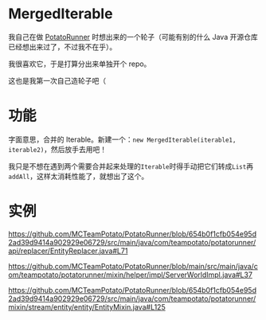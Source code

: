 # MergedIterable
我自己在做 [PotatoRunner](https://github.com/MCTeamPotato/PotatoRunner) 时想出来的一个轮子（可能有别的什么 Java 开源仓库已经想出来过了，不过我不在乎）。

我很喜欢它，于是打算分出来单独开个 repo。

这也是我第一次自己造轮子吧（

# 功能
字面意思，合并的 Iterable。新建一个：`new MergedIterable(iterable1, iterable2)`，然后放手去用吧！

我只是不想在遇到两个需要合并起来处理的`Iterable`时得手动把它们转成`List`再`addAll`，这样太消耗性能了，就想出了这个。

# 实例
https://github.com/MCTeamPotato/PotatoRunner/blob/654b0f1cfb054e95d2ad39d9414a902929e06729/src/main/java/com/teampotato/potatorunner/api/replacer/EntityReplacer.java#L71

https://github.com/MCTeamPotato/PotatoRunner/blob/main/src/main/java/com/teampotato/potatorunner/mixin/helper/impl/ServerWorldImpl.java#L37

https://github.com/MCTeamPotato/PotatoRunner/blob/654b0f1cfb054e95d2ad39d9414a902929e06729/src/main/java/com/teampotato/potatorunner/mixin/stream/entity/entity/EntityMixin.java#L125
